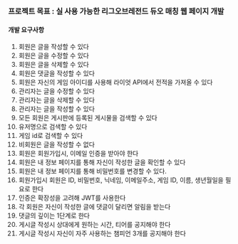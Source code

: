 ### 프로젝트 목표 : 실 사용 가능한 리그오브레전드 듀오 매칭 웹 페이지 개발

#### 개발 요구사항

1) 회원은 글을 작성할 수 있다
2) 회원은 글을 수정할 수 있다
3) 회원은 글을 삭제할 수 있다
4) 회원은 댓글을 작성할 수 있다
5) 회원은 자신의 게임 아이디를 사용해 라이엇 API에서 전적을 가져올 수 있다
6) 관리자는 글을 수정할 수 있다
7) 관리자는 글을 삭제할 수 있다
8) 관리자는 글을 작성할 수 있다
9) 모든 회원은 게시판에 등록된 게시물을 검색할 수 있다
10) 유저명으로 검색할 수 있다
11) 게임 id로 검색할 수 있다
12) 비회원은 글을 작성할 수 없다
13) 회원은 회원가입시, 이메일 인증을 받아야 한다
14) 회원은 내 정보 페이지를 통해 자신이 작성한 글을 확인할 수 있다
15) 회원은 내 정보 페이지를 통해 비밀번호를 변경할 수 있다.
16) 회원가입시 회원은 ID, 비밀번호, 닉네임, 이메일주소, 게임 ID, 이름, 생년월일을 필요로 한다
17) 인증은 확장성을 고려해 JWT를 사용한다
18) 각 회원은 자신이 작성한 글에 댓글이 달리면 알림을 받는다
19) 댓글의 깊이는 1단계로 한다
20) 게시글 작성시 상대에게 원하는 시간, 티어를 공지해야 한다
21) 게시글 작성시 자신이 자주 사용하는 챔피언 3개를 공지해야 한다
